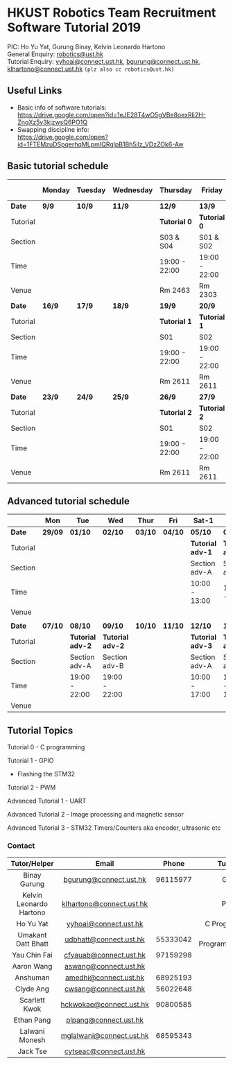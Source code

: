 # HKUST Robotics Team Recruitment Software Tutorial 2019

PIC: Ho Yu Yat, Gurung Binay, Kelvin Leonardo Hartono<br>
General Enquiry: robotics@ust.hk<br>
Tutorial Enquiry: yyhoai@connect.ust.hk, bgurung@connect.ust.hk, klhartono@connect.ust.hk ```(plz also cc robotics@ust.hk)```<br>

## Useful Links

- Basic info of software tutorials:  
https://drive.google.com/open?id=1eJE28T4wO5gVBe8oexRli2H-ZnqXz5y3kjzwsQ6PO1Q
- Swapping discipline info:  
https://drive.google.com/open?id=1FTEMzuDSpqerhqMLpmIQRglpB1Bh5ilz_VDzZOk6-Aw

## Basic tutorial schedule

| | Monday | Tuesday | Wednesday | Thursday | Friday| Saturday-1|Saturday-2| Saturday-3
|-----|---|---|---|---|---|---|---|---|
|**Date**| **9/9**|**10/9**|**11/9**|**12/9**|**13/9**|**14/9**|**14/9**|**14/9**|
|Tutorial| | | | **Tutorial 0** |**Tutorial 0** | | |
|Section| | | | S03 & S04 | S01 & S02 | |
|Time| | | | 19:00 - 22:00|19:00 - 22:00| |
|Venue| | | | Rm 2463 | Rm 2303 | |
|**Date**| **16/9** |**17/9**|**18/9**|**19/9**|**20/9**|**21/9**|**21/9**|
|Tutorial|| | |**Tutorial 1**|**Tutorial 1**|**Tutorial 1**|**Tutorial 1**|
|Section| | | | S01 | S02 | S03 | S04 |
|Time|| | | 19:00 - 22:00|19:00 - 22:00|10:00 - 13:00| 15:00 - 18:00|
|Venue| | | | Rm 2611 | Rm 2611 | Rm 1511 | Rm 1511 |
|**Date**|**23/9**|**24/9**|**25/9**|**26/9**|**27/9**|**28/9**|**29/9**|
|Tutorial| | | |**Tutorial 2**|**Tutorial 2**| **Tutorial 2**|**Tutorial 2**|
|Section| | | | S01 | S02 | S03 | S04 |
|Time | | | |19:00 - 22:00|19:00 - 22:00|10:00 - 13:00| 15:00 - 18:00|
|Venue| | | | Rm 2611 | Rm 2611 | Rm 5560 | Rm 5560 |

## Advanced tutorial schedule

|          | Mon        | Tue        | Wed        | Thur       | Fri        | Sat-1      | Sat-2      |Sun|
| -------- | ---------- | ---------- | ---------- | ---------- | ---------- | ---------- | ---------- |---|
| **Date**     | **29/09** | **01/10** | **02/10** | **03/10** | **04/10**| **05/10** | **05/10** | **06/10** |
| Tutorial | |  |  |  | | **Tutorial adv-1** | **Tutorial adv-1**| |
| Section  |  |  |  | |   | Section adv-A  |  Section adv-B  | |
| Time     |  |   |  |   |  | 10:00 - 13:00   |  15:00 - 1800  | |
| Venue    |  |      |     |       |       |      | ||
|          |            |            |            |            |            |            |            ||
| **Date**     | **07/10** | **08/10** | **09/10** | **10/10** | **11/10** | **12/10** | **12/10** | **13/10**|
| Tutorial |            | **Tutorial adv-2**  | **Tutorial adv-2** | | | **Tutorial adv-3**|**Tutorial adv-3** ||
| Section  |            |   Section adv-A  | Section adv-B  | |  | Section adv-A  | Section adv-B  ||
| Time     |            |      19:00 - 22:00 | 19:00 - 22:00  | |  | 10:00 - 17:00  | 15:00 - 18:00  ||
| Venue    |            | |  | |         | | ||

## Tutorial Topics

Tutorial 0 - C programming

Tutorial 1 - GPIO
 - Flashing the STM32

Tutorial 2 - PWM

Advanced Tutorial 1 - UART

Advanced Tutorial 2 - Image processing and magnetic sensor

Advanced Tutorial 3 - STM32 Timers/Counters aka encoder, ultrasonic etc


### Contact
| Tutor/Helper | Email | Phone | Tutorial |
| :---: | :---: | :---: | :---: |
| Binay Gurung | bgurung@connect.ust.hk | 96115977| GPIO |
| Kelvin Leonardo Hartono | klhartono@connect.ust.hk | | PWM |
| Ho Yu Yat | yyhoai@connect.ust.hk | | C Programming |
| Umakant Datt Bhatt | udbhatt@connect.ust.hk | 55333042 | C Programming/GPIO |
| Yau Chin Fai | cfyauab@connect.ust.hk | 97159298 | |
| Aaron Wang | aswang@connect.ust.hk | | |
| Anshuman | amedhi@connect.ust.hk | 68925193 | |
| Clyde Ang | cwsang@connect.ust.hk | 56022648 | |
| Scarlett Kwok | hckwokae@connect.ust.hk | 90800585 | |
| Ethan Pang | plpang@connect.ust.hk | | |
| Lalwani Monesh | mglalwani@connect.ust.hk | 68595343 | |
| Jack Tse | cytseac@connect.ust.hk | | |

